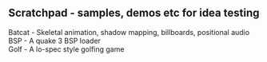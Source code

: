 Scratchpad - samples, demos etc for idea testing
------------------------------------------------

Batcat - Skeletal animation, shadow mapping, billboards, positional audio  
BSP - A quake 3 BSP loader  
Golf - A lo-spec style golfing game  